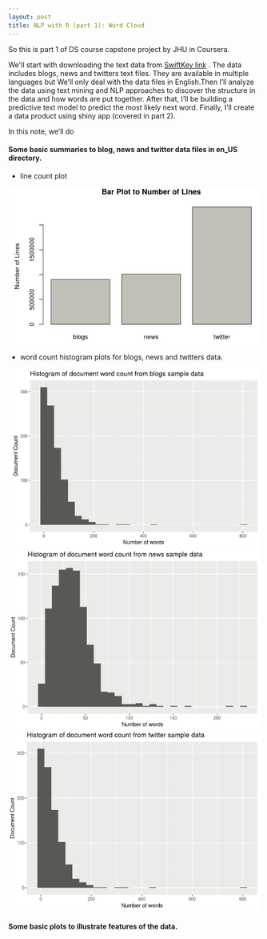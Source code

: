 ```yaml
---
layout: post
title: NLP with R (part 1): Word Cloud
---
```


So this is part 1 of DS course capstone project by JHU in Coursera.

We'll start with downloading the text data from [SwiftKey link](https://d396qusza40orc.cloudfront.net/dsscapstone/dataset/Coursera-SwiftKey.zip)
. The data includes blogs, news and twitters text files. They are available in multiple languages but We’ll only deal with the data files 
in English.Then I’ll analyze the data using text mining and NLP approaches to discover the structure in the data and how words are put 
together. After that, I’ll be building a predictive text model to predict the most likely next word. Finally, I’ll create a data product 
using shiny app (covered in part 2).  

In this note, we’ll do 
#### Some basic summaries to blog, news and twitter data files in en_US directory.  
* line count plot  

![line count](/images/ds-r-jhu/line-count.png)  

* word count histogram plots for blogs, news and twitters data.    

![word blog](/images/ds-r-jhu/word-hist-blogs.png) ![word news](/images/ds-r-jhu/word-hist-news.png) ![word twitters](/images/ds-r-jhu/word-hist-twitters.png)  

#### Some basic plots to illustrate features of the data.

